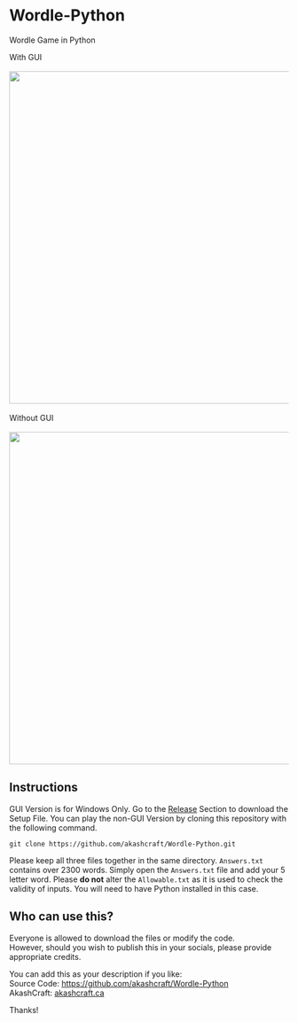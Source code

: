 # Wordle-Python
Wordle Game in Python

With GUI
<br>
<br>
<img width=600px src="https://github.com/akashcraft/Wordle-Python/assets/113077967/f88c35ca-7fff-4d55-9ae6-c759288c0e9f">
<br>
<br>
Without GUI
<br>
<br>
<img width=600px src="https://user-images.githubusercontent.com/113077967/189461577-34e99650-fba1-4300-948b-e21c1deabc22.png">


## Instructions
GUI Version is for Windows Only. Go to the [Release](https://github.com/akashcraft/Wordle-Python/releases) Section to download the Setup File. You can play the non-GUI Version by cloning this repository with the following command. 

```
git clone https://github.com/akashcraft/Wordle-Python.git
```

Please keep all three files together in the same directory. `Answers.txt` contains over 2300 words. Simply open the `Answers.txt` file and add your 5 letter word.
Please **do not** alter the `Allowable.txt` as it is used to check the validity of inputs. You will need to have Python installed in this case.

## Who can use this?
Everyone is allowed to download the files or modify the code.  
However, should you wish to publish this in your socials, please provide appropriate credits.  

You can add this as your description if you like:  
Source Code: https://github.com/akashcraft/Wordle-Python  
AkashCraft: [akashcraft.ca](https://akashcraft.ca)  

Thanks!
